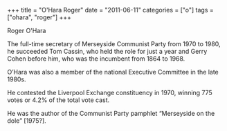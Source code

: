 +++
title = "O'Hara Roger"
date = "2011-06-11"
categories = ["o"]
tags = ["ohara", "roger"]
+++

Roger O'Hara

The full-time secretary of Merseyside Communist Party from 1970 to 1980, he succeeded Tom Cassin, who held the role for just a year and Gerry Cohen before him, who was the incumbent from 1864 to 1968. 
  
O’Hara was also a member of the national Executive Committee in the late 1980s. 

He contested the Liverpool Exchange constituency in 1970, winning 775 votes or 4.2% of the total vote cast. 

He was the author of the Communist Party pamphlet “Merseyside on the dole” \[1975?\].
